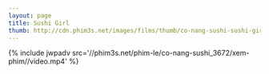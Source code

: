 ```yaml
---
layout: page
title: Sushi Girl
thumb: http://cdn.phim3s.net/images/films/thumb/co-nang-sushi-sushi-girl-2012.jpg
---
```

{% include jwpadv src='//phim3s.net/phim-le/co-nang-sushi_3672/xem-phim//video.mp4' %}